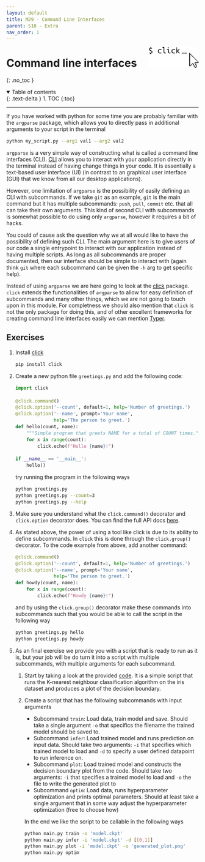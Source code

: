```yaml
---
layout: default
title: M29 - Command Line Interfaces
parent: S10 - Extra
nav_order: 1
---
```


<img style="float: right;" src="../figures/icons/m29.png" width="130"> 

# Command line interfaces
{: .no_toc }

<details open markdown="block">
  <summary>
    Table of contents
  </summary>
  {: .text-delta }
1. TOC
{:toc}
</details>

---

If you have worked with python for some time you are probably familiar with the `argparse` package, which allows you
to directly pass in additional arguments to your script in the terminal
```bash
python my_script.py --arg1 val1 --arg2 val2
```
`argparse` is a very simple way of constructing what is called a command line interfaces (CLI). 
[CLI](https://en.wikipedia.org/wiki/Command-line_interface) allows you to interact with your application directly in 
the terminal instead of having change things in your code. It is essentially a text-based user interface (UI) (in 
contrast to an graphical user interface (GUI) that we know from all our desktop applications). 

However, one limitation of `argparse` is the possibility of easily defining an CLI with subcommands. If we take `git`
as an example, `git` is the main command but it has multiple subcommands: `push`, `pull`, `commit` etc. that all can 
take their own arguments. This kind of second CLI with subcommands is somewhat possible to do using only `argparse`,
however it requires a bit of hacks. 

You could of cause ask the question why we at all would like to have the possibility of defining such CLI. The main
argument here is to give users of our code a single entrypoint to interact with our application instead of having
multiple scripts. As long as all subcommands are proper documented, then our interface should be simple to interact
with (again think `git` where each subcommand can be given the `-h` arg to get specific help).

Instead of using `argparse` we are here going to look at the [click](https://click.palletsprojects.com/en/8.1.x/)
package. `click` extends the functionalities of `argparse` to allow for easy definition of subcommands and many other
things, which we are not going to touch upon in this module. For completness we should also mention that `click` is not
the only package for doing this, and of other excellent frameworks for creating command line interfaces easily we can 
mention [Typer](https://typer.tiangolo.com/).

## Exercises

1. Install [click](https://click.palletsprojects.com/en/8.1.x/)
   ```bash
   pip install click
   ```

2. Create a new python file `greetings.py` and add the following code:
   ```python
   import click

   @click.command()
   @click.option('--count', default=1, help='Number of greetings.')
   @click.option('--name', prompt='Your name',
                 help='The person to greet.')
   def hello(count, name):
       """Simple program that greets NAME for a total of COUNT times."""
       for x in range(count):
           click.echo(f"Hello {name}!")

   if __name__ == '__main__':
       hello()
   ```
   try running the program in the following ways
   ```bash
   python greetings.py
   python greetings.py --count=3
   python greetings.py --help
   ```

3. Make sure you understand what the `click.command()` decorator and `click.option` decorator does. You can find 
   the full API docs [here](https://click.palletsprojects.com/en/8.1.x/api/). 
   
4. As stated above, the power of using a tool like click is due to its ability to define subcommands. In `click` this
   is done through the `click.group()` decorator. To the code example from above, add another command:
   ```python
   @click.command()
   @click.option('--count', default=1, help='Number of greetings.')
   @click.option('--name', prompt='Your name',
                 help='The person to greet.')
   def howdy(count, name):
       for x in range(count):
           click.echo(f"Howdy {name}!")
   ```
   and by using the `click.group()` decorator make these commands into subcommands such that you would be able to
   call the script in the following way
   ```bash
   python greetings.py hello
   python greetings.py howdy
   ```

5. As an final exercise we provide you with a script that is ready to run as it is, but your job will be do turn it
   into a script with multiple subcommands, with multiple arguments for each subcommand.

   1. Start by taking a look at the provided [code](...). It is a simple script that runs the K-nearest neighbour
      classification algorithm on the iris dataset and produces a plot of the decision boundary.

   2. Create a script that has the following subcommands with input arguments
      * Subcommand `train`: Load data, train model and save. Should take a single argument `-o` that specifics 
        the filename the trained model should be saved to.
      * Subcommand `infer`: Load trained model and runs prediction on input data. Should take two arguments: `-i` that
        specifies which trained model to load and `-d` to specify a user defined datapoint to run inference on.
      * Subcommand `plot`: Load trained model and constructs the decision boundary plot from the code. Should take two
        arguments: `-i` that specifies a trained model to load and `-o` the file to write the generated plot to
      * Subcommand `optim`: Load data, runs hyperparameter optimization and prints optimal parameters. Should at least
        take a single argument that in some way adjust the hyperparameter optimization (free to choose how)
      
      In the end we like the script to be callable in the following ways
      ```bash
      python main.py train -o 'model.ckpt'
      python main.py infer -i 'model.ckpt' -d [[0,1]]
      python main.py plot -i 'model.ckpt' -o 'generated_plot.png'
      python main.py optim
      ```


